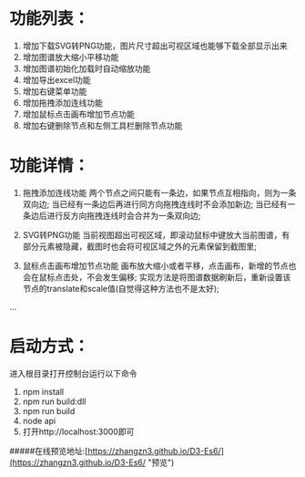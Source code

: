 # 功能列表：
1. 增加下载SVG转PNG功能，图片尺寸超出可视区域也能够下载全部显示出来
2. 增加图谱放大缩小平移功能
3. 增加图谱初始化加载时自动缩放功能
4. 增加导出excel功能
5. 增加右键菜单功能
6. 增加拖拽添加连线功能
7. 增加鼠标点击画布增加节点功能
8. 增加右键删除节点和左侧工具栏删除节点功能

# 功能详情：
1. 拖拽添加连线功能
 两个节点之间只能有一条边，如果节点互相指向，则为一条双向边;
 当已经有一条边后再进行同方向拖拽连线时不会添加新边;
 当已经有一条边后进行反方向拖拽连线时会合并为一条双向边;

2. SVG转PNG功能
 当前视图超出可视区域，即滚动鼠标中键放大当前图谱，有部分元素被隐藏，截图时也会将可视区域之外的元素保留到截图里;

3. 鼠标点击画布增加节点功能
 画布放大缩小或者平移，点击画布，新增的节点也会在鼠标点击处，不会发生偏移;
 实现方法是将图谱数据刷新后，重新设置该节点的translate和scale值(自觉得这种方法也不是太好);   

...


# 启动方式：
进入根目录打开控制台运行以下命令
1. npm install
1. npm run build:dll 
2. npm run build 
3. node api
4. 打开http://localhost:3000即可


#####在线预览地址:[https://zhangzn3.github.io/D3-Es6/](https://zhangzn3.github.io/D3-Es6/ "预览")